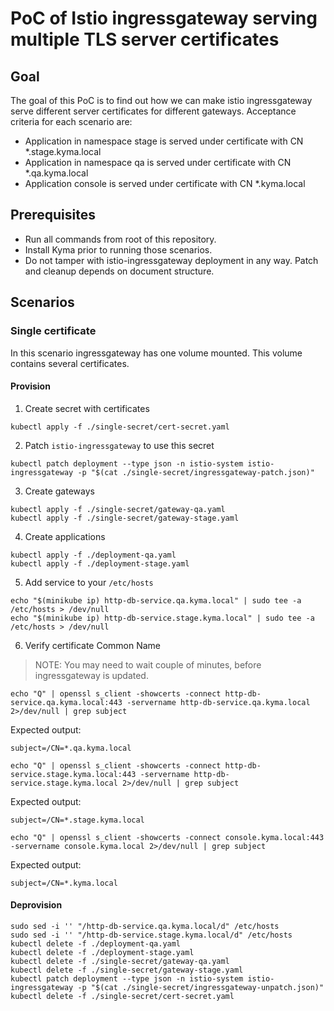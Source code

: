 # PoC of Istio ingressgateway serving multiple TLS server certificates

## Goal
The goal of this PoC is to find out how we can make istio ingressgateway serve different server certificates for different gateways. 
Acceptance criteria for each scenario are:
 * Application in namespace stage is served under certificate with CN *.stage.kyma.local
 * Application in namespace qa is served under certificate with CN *.qa.kyma.local
 * Application console is served under certificate with CN *.kyma.local

## Prerequisites
 * Run all commands from root of this repository.
 * Install Kyma prior to running those scenarios.
 * Do not tamper with istio-ingressgateway deployment in any way. Patch and cleanup depends on document structure.

## Scenarios

### Single certificate
In this scenario ingressgateway has one volume mounted. This volume contains several certificates.

#### Provision

1. Create secret with certificates
```
kubectl apply -f ./single-secret/cert-secret.yaml
```

2. Patch `istio-ingressgateway` to use this secret
```
kubectl patch deployment --type json -n istio-system istio-ingressgateway -p "$(cat ./single-secret/ingressgateway-patch.json)"
```

3. Create gateways
```
kubectl apply -f ./single-secret/gateway-qa.yaml
kubectl apply -f ./single-secret/gateway-stage.yaml
```

4. Create applications
```
kubectl apply -f ./deployment-qa.yaml
kubectl apply -f ./deployment-stage.yaml
```

5. Add service to your `/etc/hosts`
```
echo "$(minikube ip) http-db-service.qa.kyma.local" | sudo tee -a /etc/hosts > /dev/null
echo "$(minikube ip) http-db-service.stage.kyma.local" | sudo tee -a /etc/hosts > /dev/null
```

6. Verify certificate Common Name
> NOTE: You may need to wait couple of minutes, before ingressgateway is updated. 
```
echo "Q" | openssl s_client -showcerts -connect http-db-service.qa.kyma.local:443 -servername http-db-service.qa.kyma.local 2>/dev/null | grep subject
```
Expected output:
```
subject=/CN=*.qa.kyma.local
```
```
echo "Q" | openssl s_client -showcerts -connect http-db-service.stage.kyma.local:443 -servername http-db-service.stage.kyma.local 2>/dev/null | grep subject
```
Expected output:
```
subject=/CN=*.stage.kyma.local
```
```
echo "Q" | openssl s_client -showcerts -connect console.kyma.local:443 -servername console.kyma.local 2>/dev/null | grep subject
```
Expected output:
```
subject=/CN=*.kyma.local
```

#### Deprovision
```
sudo sed -i '' "/http-db-service.qa.kyma.local/d" /etc/hosts
sudo sed -i '' "/http-db-service.stage.kyma.local/d" /etc/hosts
kubectl delete -f ./deployment-qa.yaml
kubectl delete -f ./deployment-stage.yaml
kubectl delete -f ./single-secret/gateway-qa.yaml
kubectl delete -f ./single-secret/gateway-stage.yaml
kubectl patch deployment --type json -n istio-system istio-ingressgateway -p "$(cat ./single-secret/ingressgateway-unpatch.json)"
kubectl delete -f ./single-secret/cert-secret.yaml
```